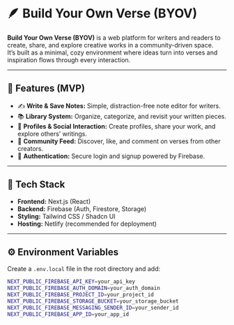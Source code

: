 # 🪶 Build Your Own Verse (BYOV)

**Build Your Own Verse (BYOV)** is a web platform for writers and readers to create, share, and explore creative works in a community-driven space.  
It’s built as a minimal, cozy environment where ideas turn into verses and inspiration flows through every interaction.

---

## 🚀 Features (MVP)

- ✍️ **Write & Save Notes:** Simple, distraction-free note editor for writers.  
- 📚 **Library System:** Organize, categorize, and revisit your written pieces.  
- 👥 **Profiles & Social Interaction:** Create profiles, share your work, and explore others’ writings.  
- 💬 **Community Feed:** Discover, like, and comment on verses from other creators.  
- 🔐 **Authentication:** Secure login and signup powered by Firebase.  

---

## 🧩 Tech Stack

- **Frontend:** Next.js (React)  
- **Backend:** Firebase (Auth, Firestore, Storage)  
- **Styling:** Tailwind CSS / Shadcn UI  
- **Hosting:** Netlify (recommended for deployment)  

---

## ⚙️ Environment Variables

Create a `.env.local` file in the root directory and add:

```bash
NEXT_PUBLIC_FIREBASE_API_KEY=your_api_key
NEXT_PUBLIC_FIREBASE_AUTH_DOMAIN=your_auth_domain
NEXT_PUBLIC_FIREBASE_PROJECT_ID=your_project_id
NEXT_PUBLIC_FIREBASE_STORAGE_BUCKET=your_storage_bucket
NEXT_PUBLIC_FIREBASE_MESSAGING_SENDER_ID=your_sender_id
NEXT_PUBLIC_FIREBASE_APP_ID=your_app_id

